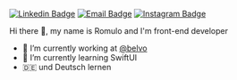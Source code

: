 <!--
**romulomessias/romulomessias** is a ✨ _special_ ✨ repository because its `README.md` (this file) appears on your GitHub profile.

Here are some ideas to get you started:

- 🔭 I’m currently working on ...
- 🌱 I’m currently learning ...
- 👯 I’m looking to collaborate on ...
- 🤔 I’m looking for help with ...
- 💬 Ask me about ...
- 📫 How to reach me: ...
- 😄 Pronouns: ...
- ⚡ Fun fact: ...
-->

[![Linkedin Badge](https://img.shields.io/badge/-LinkedIn-blue?style=flat-square&logo=Linkedin&logoColor=white&link=https://www.linkedin.com/in/romulomessias/)](https://www.linkedin.com/in/romulomessias/)
[![Email Badge](https://img.shields.io/badge/-Email-lightgray?style=flat-square&logo=icloud&logoColor=white&link=mailto:romulomessias@me.com)](mailto:romulomessias@me.com)
[![Instagram Badge](https://img.shields.io/badge/-Instagram-C13584?style=flat-square&labelColor=C13584&logo=instagram&logoColor=white&link=https://www.instagram.com/_romulomessias/)](https://www.instagram.com/_romulomessias/)

Hi there 👋, my name is Romulo and I'm front-end developer

- 🔭 I’m currently working at [@belvo](https://www.belvo.com)
- 🌱 I’m currently learning SwiftUI
- 🇩🇪 und Deutsch lernen
